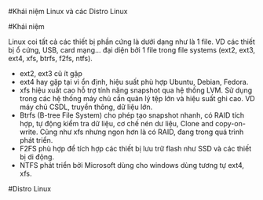#Khái niệm Linux và các Distro Linux

#Khái niệm

Linux coi tất cả các thiết bị phần cứng là dưới dạng như là 1 file. VD các thiết bị ổ cứng, USB, card mạng... đại diện bởi 1 file trong file systems (ext2, ext3, ext4, xfs, btrfs, f2fs, ntfs).
- ext2, ext3 cũ ít gặp
- ext4 hay gặp tại vì ổn định, hiệu suất phù hợp Ubuntu, Debian, Fedora.
- xfs hiệu xuất cao hỗ trợ tính năng snapshot qua hệ thống LVM. Sử dụng trong các hệ thống máy chủ cần quản lý tệp lớn và hiệu suất ghi cao. VD máy chủ CSDL, truyền thông, dữ liệu lớn.
- Btrfs (B-tree File System) cho phép tạo snapshot nhanh, có RAID tích hợp, tự động kiểm tra dữ liệu, cơ chế nén dư liệu, Clone and copy-on-write. Cũng như xfs nhưng ngon hơn là có RAID, đang trong quá trình phát triển.
- F2FS phù hợp để tích hợp các thiết bị lưu trữ flash như SSD và các thiết bị di động.
- NTFS phát triển bởi Microsoft dùng cho windows dùng tương tự ext4, xfs.

#Distro Linux

